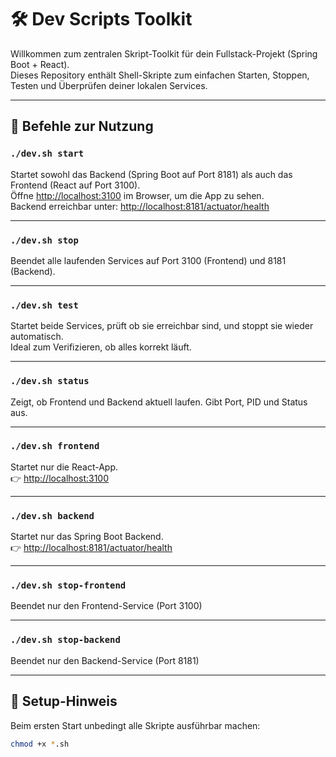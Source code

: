 # 🛠️ Dev Scripts Toolkit

Willkommen zum zentralen Skript-Toolkit für dein Fullstack-Projekt (Spring Boot + React).  
Dieses Repository enthält Shell-Skripte zum einfachen Starten, Stoppen, Testen und Überprüfen deiner lokalen Services.

---

## 🚀 Befehle zur Nutzung

### `./dev.sh start`

Startet sowohl das Backend (Spring Boot auf Port 8181) als auch das Frontend (React auf Port 3100).  
Öffne [http://localhost:3100](http://localhost:3100) im Browser, um die App zu sehen.  
Backend erreichbar unter: [http://localhost:8181/actuator/health](http://localhost:8181/actuator/health)

---

### `./dev.sh stop`

Beendet alle laufenden Services auf Port 3100 (Frontend) und 8181 (Backend).

---

### `./dev.sh test`

Startet beide Services, prüft ob sie erreichbar sind, und stoppt sie wieder automatisch.  
Ideal zum Verifizieren, ob alles korrekt läuft.

---

### `./dev.sh status`

Zeigt, ob Frontend und Backend aktuell laufen. Gibt Port, PID und Status aus.

---

### `./dev.sh frontend`
Startet nur die React-App.  
👉 [http://localhost:3100](http://localhost:3100)

---

### `./dev.sh backend`
Startet nur das Spring Boot Backend.  
👉 [http://localhost:8181/actuator/health](http://localhost:8181/actuator/health)

---

### `./dev.sh stop-frontend`
Beendet nur den Frontend-Service (Port 3100)

---

### `./dev.sh stop-backend`
Beendet nur den Backend-Service (Port 8181)

---

## 🔧 Setup-Hinweis

Beim ersten Start unbedingt alle Skripte ausführbar machen:

```bash
chmod +x *.sh
